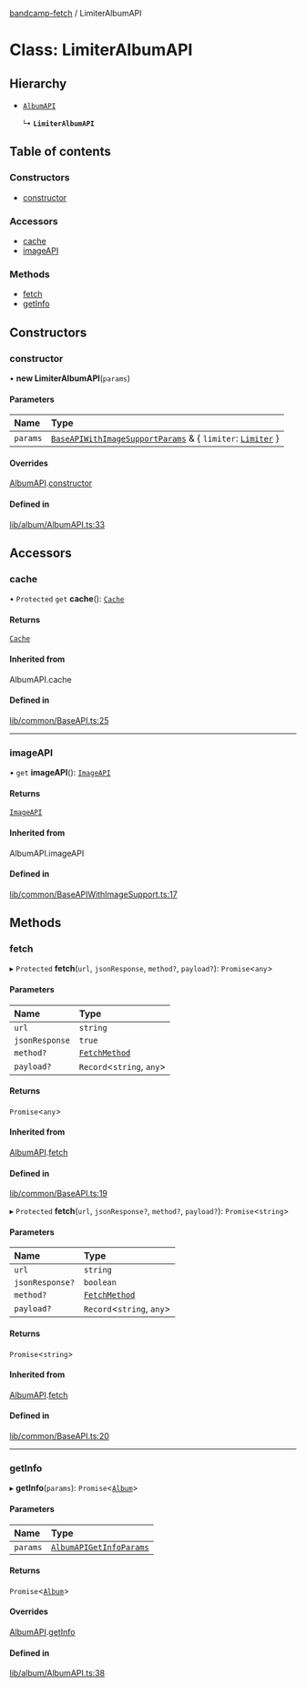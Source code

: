 [bandcamp-fetch](../README.md) / LimiterAlbumAPI

# Class: LimiterAlbumAPI

## Hierarchy

- [`AlbumAPI`](AlbumAPI.md)

  ↳ **`LimiterAlbumAPI`**

## Table of contents

### Constructors

- [constructor](LimiterAlbumAPI.md#constructor)

### Accessors

- [cache](LimiterAlbumAPI.md#cache)
- [imageAPI](LimiterAlbumAPI.md#imageapi)

### Methods

- [fetch](LimiterAlbumAPI.md#fetch)
- [getInfo](LimiterAlbumAPI.md#getinfo)

## Constructors

### constructor

• **new LimiterAlbumAPI**(`params`)

#### Parameters

| Name | Type |
| :------ | :------ |
| `params` | [`BaseAPIWithImageSupportParams`](../interfaces/BaseAPIWithImageSupportParams.md) & { `limiter`: [`Limiter`](Limiter.md)  } |

#### Overrides

[AlbumAPI](AlbumAPI.md).[constructor](AlbumAPI.md#constructor)

#### Defined in

[lib/album/AlbumAPI.ts:33](https://github.com/patrickkfkan/bandcamp-fetch/blob/7815c68/src/lib/album/AlbumAPI.ts#L33)

## Accessors

### cache

• `Protected` `get` **cache**(): [`Cache`](Cache.md)

#### Returns

[`Cache`](Cache.md)

#### Inherited from

AlbumAPI.cache

#### Defined in

[lib/common/BaseAPI.ts:25](https://github.com/patrickkfkan/bandcamp-fetch/blob/7815c68/src/lib/common/BaseAPI.ts#L25)

___

### imageAPI

• `get` **imageAPI**(): [`ImageAPI`](ImageAPI.md)

#### Returns

[`ImageAPI`](ImageAPI.md)

#### Inherited from

AlbumAPI.imageAPI

#### Defined in

[lib/common/BaseAPIWithImageSupport.ts:17](https://github.com/patrickkfkan/bandcamp-fetch/blob/7815c68/src/lib/common/BaseAPIWithImageSupport.ts#L17)

## Methods

### fetch

▸ `Protected` **fetch**(`url`, `jsonResponse`, `method?`, `payload?`): `Promise`<`any`\>

#### Parameters

| Name | Type |
| :------ | :------ |
| `url` | `string` |
| `jsonResponse` | ``true`` |
| `method?` | [`FetchMethod`](../enums/FetchMethod.md) |
| `payload?` | `Record`<`string`, `any`\> |

#### Returns

`Promise`<`any`\>

#### Inherited from

[AlbumAPI](AlbumAPI.md).[fetch](AlbumAPI.md#fetch)

#### Defined in

[lib/common/BaseAPI.ts:19](https://github.com/patrickkfkan/bandcamp-fetch/blob/7815c68/src/lib/common/BaseAPI.ts#L19)

▸ `Protected` **fetch**(`url`, `jsonResponse?`, `method?`, `payload?`): `Promise`<`string`\>

#### Parameters

| Name | Type |
| :------ | :------ |
| `url` | `string` |
| `jsonResponse?` | `boolean` |
| `method?` | [`FetchMethod`](../enums/FetchMethod.md) |
| `payload?` | `Record`<`string`, `any`\> |

#### Returns

`Promise`<`string`\>

#### Inherited from

[AlbumAPI](AlbumAPI.md).[fetch](AlbumAPI.md#fetch)

#### Defined in

[lib/common/BaseAPI.ts:20](https://github.com/patrickkfkan/bandcamp-fetch/blob/7815c68/src/lib/common/BaseAPI.ts#L20)

___

### getInfo

▸ **getInfo**(`params`): `Promise`<[`Album`](../interfaces/Album.md)\>

#### Parameters

| Name | Type |
| :------ | :------ |
| `params` | [`AlbumAPIGetInfoParams`](../interfaces/AlbumAPIGetInfoParams.md) |

#### Returns

`Promise`<[`Album`](../interfaces/Album.md)\>

#### Overrides

[AlbumAPI](AlbumAPI.md).[getInfo](AlbumAPI.md#getinfo)

#### Defined in

[lib/album/AlbumAPI.ts:38](https://github.com/patrickkfkan/bandcamp-fetch/blob/7815c68/src/lib/album/AlbumAPI.ts#L38)
